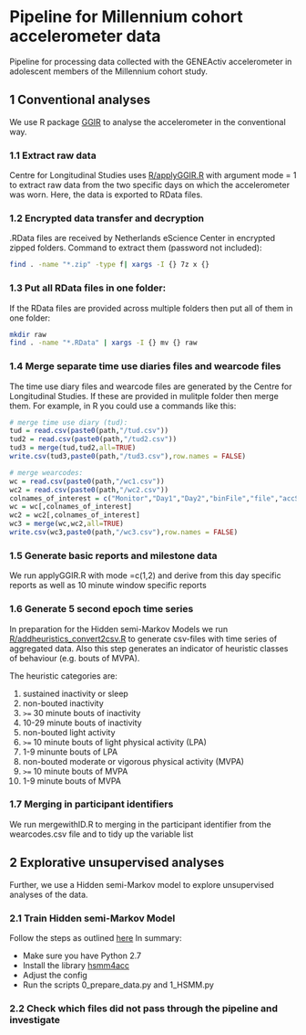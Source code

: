 # Pipeline for Millennium cohort accelerometer data

Pipeline for processing data collected with the GENEActiv accelerometer in adolescent members of the Millennium cohort study.

## 1 Conventional analyses
We use R package [GGIR](https://github.com/wadpac/GGIR) to analyse the accelerometer in the conventional way.

### 1.1 Extract raw data

Centre for Longitudinal Studies uses [R/applyGGIR.R](R/applyGGIR.R) with argument mode = 1 to extract raw data from the two specific days on which the accelerometer was worn. Here, the data is exported to RData files.

### 1.2 Encrypted data transfer and decryption
.RData files are received by Netherlands eScience Center in encrypted zipped folders. Command to extract them (password not included):
```bash
find . -name "*.zip" -type f| xargs -I {} 7z x {}
```

### 1.3 Put all RData files in one folder:
If the RData files are provided across multiple folders then put all of them in one folder:
```bash
mkdir raw
find . -name "*.RData" | xargs -I {} mv {} raw
```

### 1.4 Merge separate time use diaries files and wearcode files

The time use diary files and wearcode files are generated by the Centre for Longitudinal Studies. If these are provided in mulitple folder then merge them. For example, in R you could use a commands like this:
```R
# merge time use diary (tud):
tud = read.csv(paste0(path,"/tud.csv"))
tud2 = read.csv(paste0(path,"/tud2.csv"))
tud3 = merge(tud,tud2,all=TRUE)
write.csv(tud3,paste0(path,"/tud3.csv"),row.names = FALSE)

# merge wearcodes:
wc = read.csv(paste0(path,"/wc1.csv"))
wc2 = read.csv(paste0(path,"/wc2.csv"))
colnames_of_interest = c("Monitor","Day1","Day2","binFile","file","accSmallID")
wc = wc[,colnames_of_interest]
wc2 = wc2[,colnames_of_interest]
wc3 = merge(wc,wc2,all=TRUE)
write.csv(wc3,paste0(path,"/wc3.csv"),row.names = FALSE)
```

### 1.5 Generate basic reports and milestone data

We run applyGGIR.R with mode =c(1,2) and derive from this day specific reports as well as 10 minute window specific reports

### 1.6 Generate 5 second epoch time series

In preparation for  the Hidden semi-Markov Models we run [R/addheuristics_convert2csv.R](R/addheuristics_convert2csv.R) to generate csv-files with time series of aggregated data. Also this step generates an indicator of heuristic classes of behaviour (e.g. bouts of MVPA).

The heuristic categories are:

1. sustained inactivity or sleep
2. non-bouted inactivity
3. `>=` 30 minute bouts of inactivity
4. 10-29 minute bouts of inactivity
5. non-bouted light activity
6. `>=` 10 minute bouts of light physical activity (LPA)
7. 1-9 minunte bouts of LPA
8. non-bouted moderate or vigorous physical activity (MVPA)
9. `>=` 10 minute bouts of MVPA
10. 1-9 minute bouts of MVPA

### 1.7 Merging in participant identifiers
We run mergewithID.R to merging in the participant identifier from the wearcodes.csv file and to tidy up the variable list


## 2 Explorative unsupervised analyses
Further, we use a Hidden semi-Markov model to explore unsupervised analyses of the data.


### 2.1 Train Hidden semi-Markov Model

Follow the steps as outlined [here](python/README.md)
In summary:

- Make sure you have Python 2.7
- Install the library [hsmm4acc](https://github.com/wadpac/hsmm4acc)
- Adjust the config
- Run the scripts 0_prepare_data.py and 1_HSMM.py

### 2.2 Check which files did not pass through the pipeline and investigate
